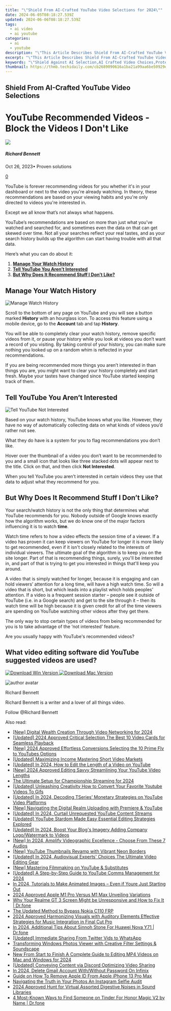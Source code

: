 ```yaml
---
title: "\"Shield From AI-Crafted YouTube Video Selections for 2024\""
date: 2024-06-05T08:18:27.539Z
updated: 2024-06-06T08:18:27.539Z
tags:
  - ai video
  - ai youtube
categories:
  - ai
  - youtube
description: "\"This Article Describes Shield From AI-Crafted YouTube Video Selections for 2024\""
excerpt: "\"This Article Describes Shield From AI-Crafted YouTube Video Selections for 2024\""
keywords: "\"Shield Against AI Selection,AI Crafted Video Choices,Protecting User Content,Fight AI Curated Videos,Prevent AI YouTube Picks,Guard From AI Selects,Resist Auto-Generated Selections\""
thumbnail: https://thmb.techidaily.com/cb2689090616a1ba21a99aa6be50929e603a0dc8061abd47262715b07e4d29cd.jpg
---
```


## Shield From AI-Crafted YouTube Video Selections

# YouTube Recommended Videos - Block the Videos I Don't Like

![](https://images.wondershare.com/filmora/article-images/richard-bennett.jpg)

##### Richard Bennett

 Oct 26, 2023• Proven solutions

[0](#commentsBoxSeoTemplate)

YouTube is forever recommending videos for you whether it's in your dashboard or next to the video you're already watching. In theory, these recommendations are based on your viewing habits and you're only directed to videos you're interested in.

Except we all know that’s not always what happens.

YouTube’s recommendations are based on more than just what you’ve watched and searched for, and sometimes even the data on that can get skewed over time. Not all your searches reflect your real tastes, and as your search history builds up the algorithm can start having trouble with all that data.

Here’s what you can do about it:

1. [**Manage Your Watch History**](#manage)
2. [**Tell YouTube You Aren’t Interested**](#notinterested)
3. [**But Why Does It Recommend Stuff I Don’t Like?**](#butwhy)

## Manage Your Watch History

![Manage Watch History](https://images.wondershare.com/filmora/article-images/manage-watch-history.jpg)

Scroll to the bottom of any page on YouTube and you will see a button marked **History** with an hourglass icon. To access this feature using a mobile device, go to the **Account** tab and tap **History**.

You will be able to completely clear your watch history, remove specific videos from it, or pause your history while you look at videos you don’t want a record of you visiting. By taking control of your history, you can make sure nothing you looked up on a random whim is reflected in your recommendations.

If you are being recommended more things you aren’t interested in than things you are, you might want to clear your history completely and start fresh. Maybe your tastes have changed since YouTube started keeping track of them.

## Tell YouTube You Aren’t Interested

![Tell YouTube Not Interested](https://images.wondershare.com/filmora/article-images/tell-youtube-not-interested.jpg)

Based on your watch history, YouTube knows what you like. However, they have no way of automatically collecting data on what kinds of videos you’d rather not see.

What they do have is a system for you to flag recommendations you don’t like.

Hover over the thumbnail of a video you don’t want to be recommended to you and a small icon that looks like three stacked dots will appear next to the title. Click on that, and then click **Not Interested**.

When you tell YouTube you aren’t interested in certain videos they use that data to adjust what they recommend for you.

## But Why Does It Recommend Stuff I Don’t Like?

Your search/watch history is not the only thing that determines what YouTube recommends for you. Nobody outside of Google knows exactly how the algorithm works, but we do know one of the major factors influencing it is to watch **time**.

Watch time refers to how a video effects the session time of a viewer. If a video has proven it can keep viewers on YouTube for longer it is more likely to get recommended, even if it isn't closely related to the interests of individual viewers. The ultimate goal of the algorithm is to keep you on the site longer. Part of that is recommending things, surely, you'll be interested in, and part of that is trying to get you interested in things that'll keep you around.

  A video that is simply watched for longer, because it is engaging and can hold viewers’ attention for a long time, will have a high watch time. So will a video that is short, but which leads into a playlist which holds peoples’ attention. If a video is a frequent session starter – people see it outside of YouTube (i.e. in a Google search) and get to the site through it – then its watch time will be high because it is given credit for all of the time viewers are spending on YouTube watching other videos after they get there.

The only way to stop certain types of videos from being recommended for you is to take advantage of the ‘not interested’ feature.

 Are you usually happy with YouTube's recommended videos?

## What video editing software did YouTube suggested videos are used?

[![Download Win Version](https://images.wondershare.com/filmora/guide/download-btn-win.jpg) ](https://tools.techidaily.com/wondershare/filmora/download/) [![Download Mac Version](https://images.wondershare.com/filmora/guide/download-btn-mac.jpg) ](https://tools.techidaily.com/wondershare/filmora/download/)

![author avatar](https://images.wondershare.com/filmora/article-images/richard-bennett.jpg)

Richard Bennett

Richard Bennett is a writer and a lover of all things video.

Follow @Richard Bennett

<span class="atpl-alsoreadstyle">Also read:</span>
<div><ul>
<li><a href="https://facebook-video-footage.techidaily.com/new-digital-wealth-creation-through-video-networking-for-2024/"><u>[New] Digital Wealth Creation Through Video Networking for 2024</u></a></li>
<li><a href="https://facebook-video-footage.techidaily.com/updated-2024-approved-critical-selection-the-best-10-video-cards-for-seamless-playback/"><u>[Updated] 2024 Approved  Critical Selection  The Best 10 Video Cards for Seamless Playback</u></a></li>
<li><a href="https://facebook-video-footage.techidaily.com/new-2024-approved-effortless-conversions-selecting-the-10-prime-flv-to-youtubes-options/"><u>[New] 2024 Approved  Effortless Conversions  Selecting the 10 Prime Flv to YouTubes Options</u></a></li>
<li><a href="https://facebook-video-footage.techidaily.com/updated-maximizing-income-mastering-short-video-markets/"><u>[Updated] Maximizing Income  Mastering Short Video Markets</u></a></li>
<li><a href="https://facebook-video-footage.techidaily.com/updated-in-2024-how-to-edit-the-length-of-a-video-on-youtube/"><u>[Updated] In 2024, How to Edit the Length of a Video on YouTube</u></a></li>
<li><a href="https://facebook-video-footage.techidaily.com/new-2024-approved-editing-savvy-streamlining-your-youtube-video-lengths/"><u>[New] 2024 Approved  Editing Savvy  Streamlining Your YouTube Video Lengths</u></a></li>
<li><a href="https://facebook-video-footage.techidaily.com/the-ultimate-setup-for-championship-streaming-for-2024/"><u>The Ultimate Setup for Championship Streaming for 2024</u></a></li>
<li><a href="https://facebook-video-footage.techidaily.com/updated-unleashing-creativity-how-to-convert-your-favorite-youtube-videos-to-gifs/"><u>[Updated] Unleashing Creativity  How to Convert Your Favorite Youtube Videos To Gifs</u></a></li>
<li><a href="https://facebook-video-footage.techidaily.com/updated-in-2024-decoding-tseries-monetary-strategies-on-youtube-video-platforms/"><u>[Updated] In 2024, Decoding TSeries’ Monetary Strategies on YouTube Video Platforms</u></a></li>
<li><a href="https://facebook-video-footage.techidaily.com/new-navigating-the-digital-realm-uploading-with-premiere-and-youtube/"><u>[New] Navigating the Digital Realm  Uploading with Premiere & YouTube</u></a></li>
<li><a href="https://facebook-video-footage.techidaily.com/updated-in-2024-curtail-unrequested-youtube-content-streams/"><u>[Updated] In 2024, Curtail Unrequested YouTube Content Streams</u></a></li>
<li><a href="https://facebook-video-footage.techidaily.com/updated-youtube-stardom-made-easy-essential-editing-strategies-explored/"><u>[Updated] YouTube Stardom Made Easy  Essential Editing Strategies Explored</u></a></li>
<li><a href="https://facebook-video-footage.techidaily.com/updated-in-2024-boost-your-blogs-imagery-adding-company-logowatermark-to-videos/"><u>[Updated] In 2024, Boost Your Blog's Imagery  Adding Company Logo/Watermark to Videos</u></a></li>
<li><a href="https://facebook-video-footage.techidaily.com/new-in-2024-amplify-videographic-excellence-choose-from-these-7-audios/"><u>[New] In 2024, Amplify Videographic Excellence - Choose From These 7 Audios</u></a></li>
<li><a href="https://facebook-video-footage.techidaily.com/new-youtube-thumbnails-revamp-with-vibrant-neon-borders/"><u>[New] YouTube Thumbnails Revamp with Vibrant Neon Borders</u></a></li>
<li><a href="https://facebook-video-footage.techidaily.com/updated-in-2024-audiovisual-experts-choices-the-ultimate-video-editing-gear/"><u>[Updated] In 2024, Audiovisual Experts' Choices  The Ultimate Video Editing Gear</u></a></li>
<li><a href="https://facebook-video-footage.techidaily.com/new-mastering-filmmaking-on-youtube-and-substitutes/"><u>[New] Mastering Filmmaking on YouTube & Substitutes</u></a></li>
<li><a href="https://facebook-video-footage.techidaily.com/updated-a-step-by-step-guide-to-youtube-comms-management-for-2024/"><u>[Updated] A Step-by-Step Guide to YouTube Comms Management for 2024</u></a></li>
<li><a href="https://animation-videos.techidaily.com/in-2024-tutorials-to-make-animated-images-even-if-youre-just-starting-out/"><u>In 2024, Tutorials to Make Animated Images – Even if Youre Just Starting Out</u></a></li>
<li><a href="https://extra-lessons.techidaily.com/2024-approved-apple-m1-pro-versus-m1-max-unveiling-variations/"><u>2024 Approved  Apple M1 Pro Versus M1 Max  Unveiling Variations</u></a></li>
<li><a href="https://howto.techidaily.com/why-your-realme-gt-3-screen-might-be-unresponsive-and-how-to-fix-it-drfone-by-drfone-fix-android-problems-fix-android-problems/"><u>Why Your Realme GT 3 Screen Might be Unresponsive and How to Fix It | Dr.fone</u></a></li>
<li><a href="https://android-frp.techidaily.com/the-updated-method-to-bypass-nokia-c110-frp-by-drfone-android/"><u>The Updated Method to Bypass Nokia C110 FRP</u></a></li>
<li><a href="https://sound-tweaking.techidaily.com/2024-approved-harmonizing-visuals-with-auditory-elements-effective-strategies-for-music-integration-in-final-cut-pro/"><u>2024 Approved Harmonizing Visuals with Auditory Elements Effective Strategies for Music Integration in Final Cut Pro</u></a></li>
<li><a href="https://android-pokemon-go.techidaily.com/in-2024-additional-tips-about-sinnoh-stone-for-huawei-nova-y71-drfone-by-drfone-virtual-android/"><u>In 2024, Additional Tips About Sinnoh Stone For Huawei Nova Y71 | Dr.fone</u></a></li>
<li><a href="https://twitter-videos.techidaily.com/updated-immediate-sharing-from-twitter-vids-to-whatsapp/"><u>[Updated] Immediate Sharing  From Twitter Vids to WhatsApp</u></a></li>
<li><a href="https://extra-resources.techidaily.com/transforming-windows-photos-viewer-with-creative-filter-settings-and-soundscape/"><u>Transforming Windows Photos Viewer with Creative Filter Settings & Soundscape</u></a></li>
<li><a href="https://video-creation-software.techidaily.com/new-from-start-to-finish-a-complete-guide-to-editing-mp4-videos-on-mac-and-windows-for-2024/"><u>New From Start to Finish A Complete Guide to Editing MP4 Videos on Mac and Windows for 2024</u></a></li>
<li><a href="https://discord-videos.techidaily.com/updated-conveying-content-via-discord-optimizing-video-sharing/"><u>[Updated] Conveying Content via Discord  Optimizing Video Sharing</u></a></li>
<li><a href="https://unlock-android.techidaily.com/in-2024-delete-gmail-account-withwithout-password-on-infinix-by-drfone-android/"><u>In 2024, Delete Gmail Account With/Without Password On Infinix</u></a></li>
<li><a href="https://apple-account.techidaily.com/guide-on-how-to-remove-apple-id-from-apple-iphone-13-pro-max-by-drfone-ios/"><u>Guide on How To Remove Apple ID From Apple iPhone 13 Pro Max</u></a></li>
<li><a href="https://instagram-video-recordings.techidaily.com/navigating-the-truth-in-your-photos-an-instagram-selfie-audit/"><u>Navigating the Truth in Your Photos  An Instagram Selfie Audit</u></a></li>
<li><a href="https://audio-shaping.techidaily.com/2024-approved-hunt-for-virtual-assorted-digestive-noises-in-sound-libraries/"><u>2024 Approved Hunt for Virtual Assorted Digestive Noises in Sound Libraries</u></a></li>
<li><a href="https://location-social.techidaily.com/4-most-known-ways-to-find-someone-on-tinder-for-honor-magic-v2-by-name-drfone-by-drfone-virtual-android/"><u>4 Most-Known Ways to Find Someone on Tinder For Honor Magic V2 by Name | Dr.fone</u></a></li>
</ul></div>

<ins class="adsbygoogle"
      style="display:block"
      data-ad-client="ca-pub-7571918770474297"
      data-ad-slot="8358498916"
      data-ad-format="auto"
      data-full-width-responsive="true"></ins>
